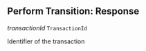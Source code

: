 

## Perform Transition: Response  
  
<article>

*transactionId* `TransactionId` 

Identifier of the transaction

</article>

